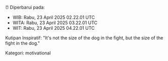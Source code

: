 ⏰ Diperbarui pada:
- WIB: Rabu, 23 April 2025 02.22.01 UTC
- WITA: Rabu, 23 April 2025 03.22.01 UTC
- WIT: Rabu, 23 April 2025 04.22.01 UTC

Kutipan Inspiratif:
"It's not the size of the dog in the fight, but the size of the fight in the dog."


Kategori: motivational

